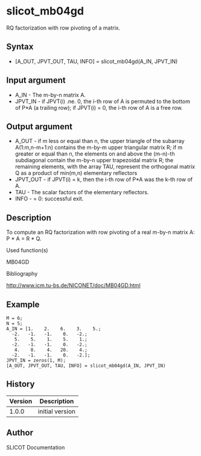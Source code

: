

# slicot_mb04gd

RQ factorization with row pivoting of a matrix.

## Syntax

- [A_OUT, JPVT_OUT, TAU, INFO] = slicot_mb04gd(A_IN, JPVT_IN)

## Input argument

 - A_IN - The m-by-n matrix A.
 - JPVT_IN - if JPVT(i) .ne. 0, the i-th row of A is permuted to the bottom of P*A (a trailing row); if JPVT(i) = 0, the i-th row of A is a free row.

## Output argument

 - A_OUT - if m less or equal than n, the upper triangle of the subarray A(1:m,n-m+1:n) contains the m-by-m upper triangular matrix R; if m greater or equal than n, the elements on and above the (m-n)-th subdiagonal contain the m-by-n upper trapezoidal matrix R; the remaining elements, with the array TAU, represent the orthogonal matrix Q as a product of min(m,n) elementary reflectors
 - JPVT_OUT - if JPVT(i) = k, then the i-th row of P*A was the k-th row of A.
 - TAU - The scalar factors of the elementary reflectors.
 - INFO - = 0:  successful exit.

## Description


  <p> To compute an RQ factorization with row pivoting of a real m-by-n matrix A: P * A = R * Q.</p>


Used function(s)

MB04GD

Bibliography

http://www.icm.tu-bs.de/NICONET/doc/MB04GD.html

## Example

```Nelson
M = 6;
N = 5;
A_IN = [1.    2.    6.    3.    5.;
  -2.   -1.   -1.    0.   -2.;
   5.    5.    1.    5.    1.;
  -2.   -1.   -1.    0.   -2.;
   4.    8.    4.   20.    4.;
  -2.   -1.   -1.    0.   -2.];
JPVT_IN = zeros(1, M);
[A_OUT, JPVT_OUT, TAU, INFO] = slicot_mb04gd(A_IN, JPVT_IN)
```

## History

|Version|Description|
|------|------|
|1.0.0|initial version|


## Author

SLICOT Documentation




